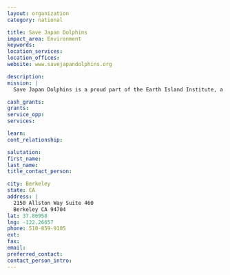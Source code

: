 ```yaml
---
layout: organization
category: national

title: Save Japan Dolphins
impact_area: Environment
keywords: 
location_services: 
location_offices: 
website: www.savejapandolphins.org

description: 
mission: |
  Save Japan Dolphins is a proud part of the Earth Island Institute, a non-profit, tax deductible organization founded in 1982. The Earth Island Institute has a long and active history in dolphin-related causes. In 1986, through the International Marine Mammal Project, EII organized a campaign to urge U.S. tuna companies to end the practice of intentionally chasing and netting dolphins with purse seine nets, and to adopt "Dolphin Safe" fishing practices to prevent the drowning of dolphins in tuna nets. This campaign included a consumer pressure, litigation, and revisions of the US Marine Mammal Protection Act. In 1990 a major breakthrough was achieved and the first companies pledged to become dolphin-safe. Through the International Monitoring Program, the Earth Island Institute regularly inspects tuna companies to insure consumers that the tuna they buy is truly "dolphin safe."

cash_grants: 
grants: 
service_opp: 
services: 

learn: 
cont_relationship: 

salutation: 
first_name: 
last_name: 
title_contact_person: 

city: Berkeley
state: CA
address: |
  2150 Allston Way Suite 460  
  Berkeley CA 94704
lat: 37.86958
lng: -122.26657
phone: 510-859-9105
ext: 
fax: 
email: 
preferred_contact: 
contact_person_intro: 
---
```


